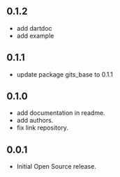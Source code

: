 ## 0.1.2

- add dartdoc
- add example

## 0.1.1

- update package gits_base to 0.1.1

## 0.1.0

- add documentation in readme.
- add authors.
- fix link repository.

## 0.0.1

- Initial Open Source release.

